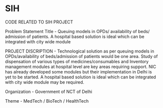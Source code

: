 # SIH

CODE RELATED TO SIH PROJECT

Problem Statement Title - Queuing models in OPDs/ availability of beds/ admission of patients. A hospital based solution is ideal which can be integrated with city wide module

PROJECT DISCRIPTION - Technological solution as per queuing models in OPDs/availability of beds/admission of patients would be one area. Study of dispensation of various types of medicines/consumables and Inventory management modules at hospital level are key areas requiring support. NIC has already developed some modules but their implementation in Delhi is yet to be started. A hospital based solution is ideal which can be integrated with city wide module may be required.

Organization - Government of NCT of Delhi

Theme - MedTech / BioTech / HealthTech
